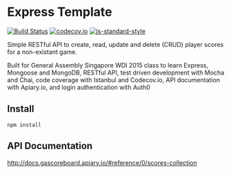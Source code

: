 # Express Template
[![Build Status](https://travis-ci.org/tongrhj/express-test.svg?branch=master)](https://travis-ci.org/tongrhj/express-test) [![codecov.io](https://codecov.io/github/tongrhj/express-test/coverage.svg?branch=master)](https://codecov.io/github/tongrhj/express-test?branch=master)
[![js-standard-style](https://img.shields.io/badge/code%20style-standard-green.svg?style=flat-square)](https://github.com/feross/standard)

Simple RESTful API to create, read, update and delete (CRUD) player scores for a non-existant game.

Built for General Assembly Singapore WDI 2015 class to learn Express, Mongoose and MongoDB, RESTful API, test driven development with Mocha and Chai, code coverage with Istanbul and Codecov.io, API documentation with Apiary.io, and login authentication with Auth0

## Install
```
npm install
```

## API Documentation

http://docs.gascoreboard.apiary.io/#reference/0/scores-collection
